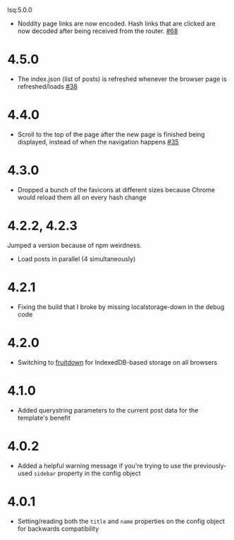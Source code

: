 #
lsq:5.0.0

- Noddity page links are now encoded.  Hash links that are clicked are now decoded after being received from the router. [#68](https://github.com/TehShrike/noddity/issues/68)

# 4.5.0

- The index.json (list of posts) is refreshed whenever the browser page is refreshed/loads [#38](https://github.com/TehShrike/noddity/issues/38)

# 4.4.0

- Scroll to the top of the page after the new page is finished being displayed, instead of when the navigation happens [#35](https://github.com/TehShrike/noddity/issues/35)

# 4.3.0

- Dropped a bunch of the favicons at different sizes because Chrome would reload them all on every hash change

# 4.2.2, 4.2.3

Jumped a version because of npm weirdness.

- Load posts in parallel (4 simultaneously)

# 4.2.1

- Fixing the build that I broke by missing localstorage-down in the debug code

# 4.2.0

- Switching to [fruitdown](https://github.com/nolanlawson/fruitdown) for IndexedDB-based storage on all browsers

# 4.1.0

- Added querystring parameters to the current post data for the template's benefit

# 4.0.2

- Added a helpful warning message if you're trying to use the previously-used `sidebar` property in the config object

# 4.0.1

- Setting/reading both the `title` and `name` properties on the config object for backwards compatibility

